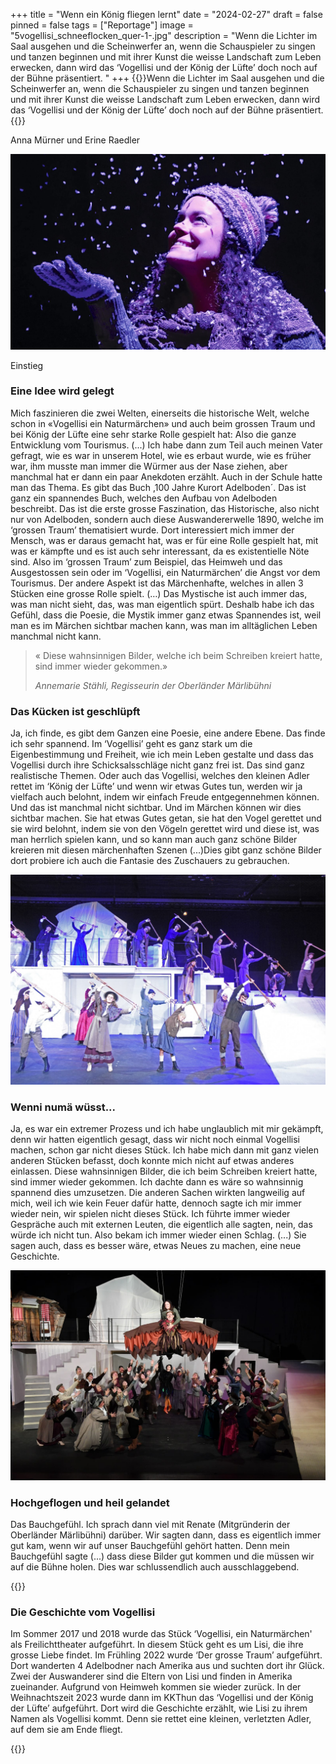 +++
title = "Wenn ein König fliegen lernt"
date = "2024-02-27"
draft = false
pinned = false
tags = ["Reportage"]
image = "5vogellisi_schneeflocken_quer-1-.jpg"
description = "Wenn die Lichter im Saal ausgehen und die Scheinwerfer an, wenn die Schauspieler zu singen und tanzen beginnen und mit ihrer Kunst die weisse Landschaft zum Leben erwecken, dann wird das ‘Vogellisi und der König der Lüfte’ doch noch auf der Bühne präsentiert. "
+++
{{<lead>}}Wenn die Lichter im Saal ausgehen und die Scheinwerfer an, wenn die Schauspieler zu singen und tanzen beginnen und mit ihrer Kunst die weisse Landschaft zum Leben erwecken, dann wird das ‘Vogellisi und der König der Lüfte’ doch noch auf der Bühne präsentiert.
 {{<lead>}}

Anna Mürner und Erine Raedler

![Bild 1: Vogelilsi im Schnee Der Plastikschnee erzählt zusammen mit der Erzählerin wie es zu Zeiten von Vogellisi war. (Offizielles Pressefoto maerchenhaft.ch)](5vogellisi_schneeflocken_quer-1-.jpg)

Einstieg

### Eine Idee wird gelegt

Mich faszinieren die zwei Welten, einerseits die historische Welt, welche schon in «Vogellisi ein Naturmärchen» und auch beim grossen Traum und bei König der Lüfte eine sehr starke Rolle gespielt hat: Also die ganze Entwicklung vom Tourismus. (...) Ich habe dann zum Teil auch meinen Vater gefragt, wie es war in unserem Hotel, wie es erbaut wurde, wie es früher war, ihm musste man immer die Würmer aus der Nase ziehen, aber manchmal hat er dann ein paar Anekdoten erzählt. Auch in der Schule hatte man das Thema. Es gibt das Buch ,100 Jahre Kurort Adelboden´. Das ist ganz ein spannendes Buch, welches den Aufbau von Adelboden beschreibt. Das ist die erste grosse Faszination, das Historische, also nicht nur von Adelboden, sondern auch diese Auswandererwelle 1890, welche im ‘grossen Traum’ thematisiert wurde. Dort interessiert mich immer der Mensch, was er daraus gemacht hat, was er für eine Rolle gespielt hat, mit was er kämpfte und es ist auch sehr interessant, da es existentielle Nöte sind. Also im ‘grossen Traum’ zum Beispiel, das Heimweh und das Ausgestossen sein oder im ‘Vogellisi, ein Naturmärchen’ die Angst vor dem Tourismus. 
Der andere Aspekt ist das Märchenhafte, welches in allen 3 Stücken eine grosse Rolle spielt. (…) Das Mystische ist auch immer das, was man nicht sieht, das, was man eigentlich spürt. Deshalb habe ich das Gefühl, dass die Poesie, die Mystik immer ganz etwas Spannendes ist, weil man es im Märchen sichtbar machen kann, was man im alltäglichen Leben manchmal nicht kann. 

> « Diese wahnsinnigen Bilder, welche ich beim Schreiben kreiert hatte, sind immer wieder gekommen.» 
>
> *Annemarie Stähli, Regisseurin der Oberländer Märlibühni*

### Das Kücken ist geschlüpft

Ja, ich finde, es gibt dem Ganzen eine Poesie, eine andere Ebene. Das finde ich sehr spannend. Im ‘Vogellisi’ geht es ganz stark um die Eigenbestimmung und Freiheit, wie ich mein Leben gestalte und dass das Vogellisi durch ihre Schicksalsschläge nicht ganz frei ist. Das sind ganz realistische Themen. Oder auch das Vogellisi, welches den kleinen Adler rettet im ‘König der Lüfte’ und wenn wir etwas Gutes tun, werden wir ja vielfach auch belohnt, indem wir einfach Freude entgegennehmen können. Und das ist manchmal nicht sichtbar. Und im Märchen können wir dies sichtbar machen. Sie hat etwas Gutes getan, sie hat den Vogel gerettet und sie wird belohnt, indem sie von den Vögeln gerettet wird und diese ist, was man herrlich spielen kann, und so kann man auch ganz schöne Bilder kreieren mit diesen märchenhaften Szenen (...)Dies gibt ganz schöne Bilder dort probiere ich auch die Fantasie des Zuschauers zu gebrauchen.

![Bild 2: Aufwärmen fürs Skifahren. Das Volk zeigt in der ersten Massenszene eine beeindruckende Choreo. (Quelle: Erine Raedler) ](ski-choreo.jpg)



### Wenni numä wüsst...

Ja, es war ein extremer Prozess und ich habe unglaublich mit mir gekämpft, denn wir hatten eigentlich gesagt, dass wir nicht noch einmal Vogellisi machen, schon gar nicht dieses Stück. Ich habe mich dann mit ganz vielen anderen Stücken befasst, doch konnte mich nicht auf etwas anderes einlassen. Diese wahnsinnigen Bilder, die ich beim Schreiben kreiert hatte, sind immer wieder gekommen. Ich dachte dann es wäre so wahnsinnig spannend dies umzusetzen. Die anderen Sachen wirkten langweilig auf mich, weil ich wie kein Feuer dafür hatte, dennoch sagte ich mir immer wieder nein, wir spielen nicht dieses Stück. Ich führte immer wieder Gespräche auch mit externen Leuten, die eigentlich alle sagten, nein, das würde ich nicht tun. Also bekam ich immer wieder einen Schlag. (...) Sie sagen auch, dass es besser wäre, etwas Neues zu machen, eine neue Geschichte. 



![Bild 3: Der König mit dem Lisi. Im Schlussbild heben die Schauspieler*inne den Adler und das Lisi noch einmal in den Himmel. (Quelle: Erine Raedler) ](schluss.jpg)



### Hochgeflogen und heil gelandet

Das Bauchgefühl. Ich sprach dann viel mit Renate (Mitgründerin der Oberländer Märlibühni) darüber. Wir sagten dann, dass es eigentlich immer gut kam, wenn wir auf unser Bauchgefühl gehört hatten. Denn mein Bauchgefühl sagte (...) dass diese Bilder gut kommen und die müssen wir auf die Bühne holen. Dies war schlussendlich auch ausschlaggebend. 

{{<box>}}

### Die Geschichte vom Vogellisi

Im Sommer 2017 und 2018 wurde das Stück ‘Vogellisi, ein Naturmärchen' als Freilichttheater aufgeführt. In diesem Stück geht es um Lisi, die ihre grosse Liebe findet. 
Im Frühling 2022 wurde ‘Der grosse Traum’ aufgeführt. Dort wanderten 4 Adelbodner nach Amerika aus und suchten dort ihr Glück. Zwei der Auswanderer sind die Eltern von Lisi und finden in Amerika zueinander. Aufgrund von Heimweh kommen sie wieder zurück. 
In der Weihnachtszeit 2023 wurde dann im KKThun das ‘Vogellisi und der König der Lüfte’ aufgeführt. Dort wird die Geschichte erzählt, wie Lisi zu ihrem Namen als Vogellisi kommt. Denn sie rettet eine kleinen, verletzten Adler, auf dem sie am Ende fliegt.

{{</box>}}